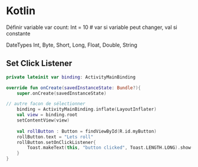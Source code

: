# Kotlin

Définir variable
    var count: Int = 10     # var si variable peut changer, val si constante

DateTypes
    Int, Byte, Short, Long, Float, Double, String

## Set Click Listener

```kt
private lateinit var binding: ActivityMainBinding

override fun onCreate(savedInstanceState: Bundle?){
    super.onCreate(savedInstanceState)

// autre facon de sélectionner
    binding = ActivityMainBinding.inflate(LayoutInflater)
    val view = binding.root
    setContentView(view)
    
    val rollButton : Button = findViewById(R.id.myButton)
    rollButton.text = "Lets roll"
    rollButton.setOnClickListener{
        Toast.makeText(this, "button clicked", Toast.LENGTH.LONG).show()
    }
}
```